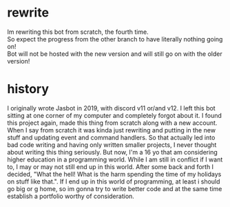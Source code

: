 # rewrite
Im rewriting this bot from scratch, the fourth time.			
So expect the progress from the other branch to have literally nothing going on!				
Bot will not be hosted with the new version and will still go on with the older version!
# history
I originally wrote Jasbot in 2019, with discord v11 or/and v12. I left this bot sitting at one corner of my computer and completely forgot about it. I found this project again, made this thing from scratch along with a new account. When I say from scratch it was kinda just rewriting and putting in the new stuff and updating event and command handlers. So that actually led into bad code writing and having only written smaller projects, I never thought about writing this thing seriously. But now, I'm a 16 yo that am considering higher education in a programming world. While I am still in conflict if I want to, I may or may not still end up in this world. After some back and forth I decided, "What the hell! What is the harm spending the time of my holidays on stuff like that.". If I end up in this world of programming, at least i should go big or g home, so im gonna try to write better code and at the same time establish a portfolio worthy of consideration.
